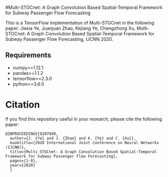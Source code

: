 #Multi-STGCnet: A Graph Convolution Based Spatial-Temporal Framework for Subway Passenger Flow Forecasting

This is a TensorFlow implementation of  Multi-STGCnet in the following paper:
Jiexia Ye, Juanjuan Zhao, Kejiang Ye, Chengzhong Xu, Multi-STGCnet: A Graph Convolution Based Spatial-Temporal Framework for Subway Passenger Flow Forecasting, IJCNN 2020.

## Requirements

- numpy>=1.12.1
- pandas>=1.1.2
- tensorflow>=2.3.0
- python>=3.6.0



# Citation

If you find this repository useful in your research, please cite the following paper:

```
@INPROCEEDINGS{9207049,
  author={J. {Ye} and J. {Zhao} and K. {Ye} and C. {Xu}},
  booktitle={2020 International Joint Conference on Neural Networks (IJCNN)}, 
  title={Multi-STGCnet: A Graph Convolution Based Spatial-Temporal Framework for Subway Passenger Flow Forecasting}, 
  pages={1-8},
  year={2020}
  }
```

